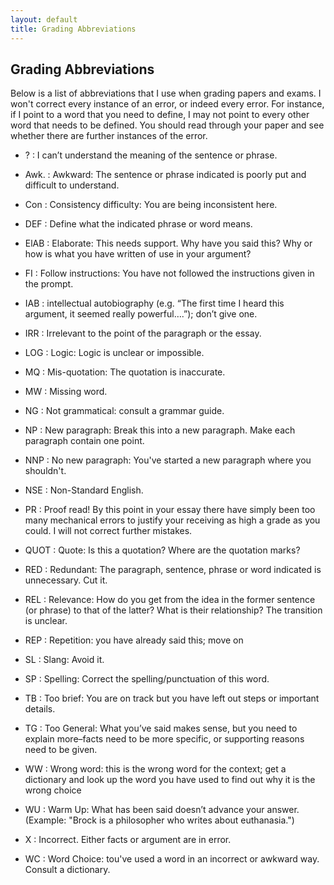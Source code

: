 ```yaml
---
layout: default
title: Grading Abbreviations
---
```


## Grading Abbreviations

Below is a list of abbreviations that I use when grading papers and exams. I won't correct every instance of an error, or indeed every error. For instance, if I point to a word that you need to define, I may not point to every other word that needs to be defined. You should read through your paper and see whether there are further instances of the error.



+ ?
: I can’t understand the meaning of the sentence or phrase.

+ Awk.
: Awkward: The sentence or phrase indicated is poorly put and difficult to understand.

+ Con
: Consistency difficulty: You are being inconsistent here.

+ DEF
: Define what the indicated phrase or word means. 

+ ElAB
: Elaborate: This needs support. Why have you said this? Why or how is what you have written of use in your argument?

+ FI
: Follow instructions: You have not followed the instructions given in the prompt.

+ IAB
: intellectual autobiography (e.g. “The first time I heard this argument, it seemed really powerful….”); don’t give one.

+ IRR
: Irrelevant to the point of the paragraph or the essay.

+ LOG
: Logic: Logic is unclear or impossible.

+ MQ
: Mis-quotation: The quotation is inaccurate.

+ MW
: Missing word.

+ NG
: Not grammatical: consult a grammar guide. 

+ NP
: New paragraph: Break this into a new paragraph. Make each paragraph contain one point. 

+ NNP
: No new paragraph: You've started a new paragraph where you shouldn't.

+ NSE
: Non-Standard English.

+ PR
: Proof read! By this point in your essay there have simply been too many mechanical errors to justify your receiving as high a grade as you could. I will not correct further mistakes.

+ QUOT
: Quote: Is this a quotation? Where are the quotation marks? 

+ RED
: Redundant: The paragraph, sentence, phrase or word indicated is unnecessary. Cut it.

+ REL
: Relevance: How do you get from the idea in the former sentence (or phrase) to that of the latter? What is their relationship? The transition is unclear.

+ REP
: Repetition: you have already said this; move on

+ SL
: Slang: Avoid it.

+ SP
: Spelling: Correct the spelling/punctuation of this word.

+ TB
: Too brief: You are on track but you have left out steps or important details.

+ TG
: Too General: What you’ve said makes sense, but you need to explain more–facts need to be more specific, or supporting reasons need to be given.

+ WW
: Wrong word: this is the wrong word for the context; get a dictionary and look up the word you have used to find out why it is the wrong choice

+ WU
: Warm Up: What has been said doesn’t advance your answer. (Example: "Brock is a philosopher who writes about euthanasia.")

+ X
: Incorrect. Either facts or argument are in error. 

+ WC
: Word Choice: tou've used a word in an incorrect or awkward way. Consult a dictionary.


